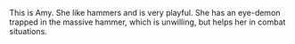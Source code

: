This is Amy. She like hammers and is very playful. 
She has an eye-demon trapped in the massive hammer, which is unwilling, but helps her in combat situations.